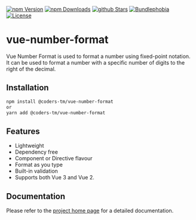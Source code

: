 [![npm Version](https://badgen.net/npm/v/@coders-tm/vue-number-format?color=green)](https://www.npmjs.com/package/@coders-tm/vue-number-format)
[![npm Downloads](https://badgen.net/npm/dt/@coders-tm/vue-number-format?color=green)](https://www.npmjs.com/package/@coders-tm/vue-number-format)
[![github Stars](https://badgen.net/github/stars/coders-tm/vue-number-format?color=green)](https://www.npmjs.com/package/@coders-tm/vue-number-format)
[![Bundlephobia](https://badgen.net/bundlephobia/minzip/@coders-tm/vue-number-format?color=green)](https://bundlephobia.com/result?p=@coders-tm/vue-number-format)
[![License](https://badgen.net/github/license/coders-tm/vue-number-format?color=green)](https://github.com/coders-tm/vue-number-format/blob/master/LICENSE)

# vue-number-format

Vue Number Format is used to format a number using fixed-point notation. It can be used to format a number with a specific number of digits to the right of the decimal.

## Installation

```bash
npm install @coders-tm/vue-number-format
or
yarn add @coders-tm/vue-number-format
```

## Features

- Lightweight
- Dependency free
- Component or Directive flavour
- Format as you type
- Built-in validation
- Supports both Vue 3 and Vue 2.

## Documentation

Please refer to the [project home page](https://vue-number-format.netlify.app) for a detailed documentation.
